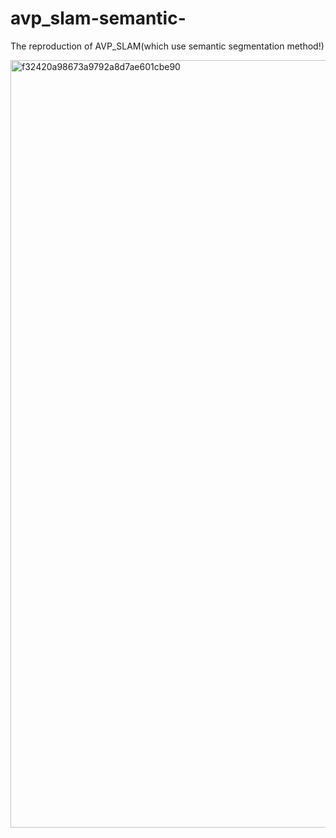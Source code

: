 # avp_slam-semantic-
The reproduction of AVP_SLAM(which use semantic segmentation method!)

<img width="1228" alt="f32420a98673a9792a8d7ae601cbe90" src="https://github.com/zhk779/avp_slam-semantic-/assets/16199731/3081e6d7-427c-4426-897a-bcf12e519185">
